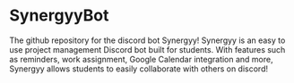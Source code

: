 # SynergyyBot

The github repository for the discord bot Synergyy! Synergyy is an easy to use project management Discord bot built for students. With features such as reminders, work assignment, Google Calendar integration and more, Synergyy allows students to easily collaborate with others on discord!
